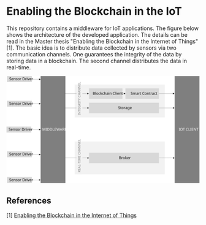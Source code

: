 # Enabling the Blockchain in the IoT
This repository contains a middleware for IoT applications. The figure below shows the architecture of the developed application.
The details can be read in the Master thesis "Enabling the Blockchain in the Internet of Things" \[1\].
The basic idea is to distribute data collected by sensors via two communication channels. One guarantees the integrity of the data by storing data in a blockchain. The second channel distributes the data in real-time.

![architecture](./figures/solution_architecture.svg)

## References

\[1\] [Enabling the Blockchain in the Internet of Things](http://repositum.tuwien.ac.at/obvutwhs/download/pdf/2870057?originalFilename=true)

